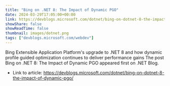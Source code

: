 ```yaml
---
title: "Bing on .NET 8: The Impact of Dynamic PGO"
date: 2024-03-29T17:05:00+00:00
link: https://devblogs.microsoft.com/dotnet/bing-on-dotnet-8-the-impact-of-dynamic-pgo/
showShare: false
showReadTime: false
thumbnail: images/dotnet.png
tags: ["devblogs.microsoft.com/webdev"]
---
```

Bing Extensible Application Platform's upgrade to .NET 8 and how dynamic profile guided optimization continues to deliver performance gains
The post Bing on .NET 8: The Impact of Dynamic PGO appeared first on .NET Blog.

- Link to article: https://devblogs.microsoft.com/dotnet/bing-on-dotnet-8-the-impact-of-dynamic-pgo/